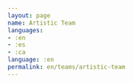```yaml
---
layout: page
name: Artistic Team
languages:
- :en
- :es
- :ca
language: :en
permalink: en/teams/artistic-team
---
```


